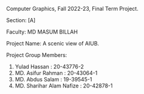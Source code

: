 Computer Graphics, Fall 2022-23, Final Term Project.

Section: [A]

Faculty: MD MASUM BILLAH

Project Name: A scenic view of AIUB.

Project Group Members:
1. Yulad Hassan : 20-43776-2
2. MD. Asifur Rahman : 20-43064-1
3. MD. Abdus Salam : 19-39545-1
4. MD. Sharihar Alam Nafize : 20-42878-1
